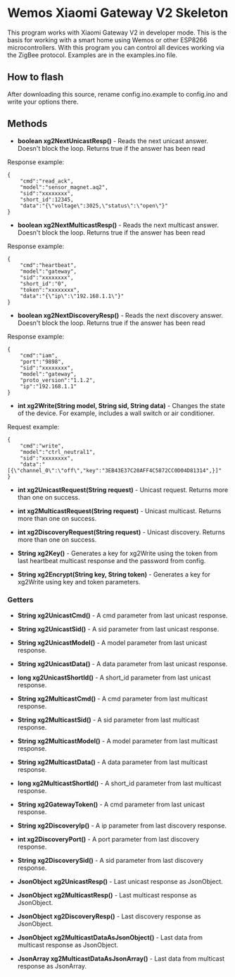 # Wemos Xiaomi Gateway V2 Skeleton


This program works with Xiaomi Gateway V2 in developer mode. 
This is the basis for working with a smart home using Wemos or other ESP8266 microcontrollers.
With this program you can control all devices working via the ZigBee protocol. 
Examples are in the examples.ino file.

## How to flash
After downloading this source, rename config.ino.example to config.ino and write your options there.

## Methods

* **boolean xg2NextUnicastResp()** - Reads the next unicast answer. Doesn't block the loop. Returns true if the answer has been read
    
Response example:

    {
        "cmd":"read_ack",
        "model":"sensor_magnet.aq2",
        "sid":"xxxxxxxx",
        "short_id":12345,
        "data":"{\"voltage\":3025,\"status\":\"open\"}"
    }

* **boolean xg2NextMulticastResp()** - Reads the next multicast answer. Doesn't block the loop. Returns true if the answer has been read

Response example:

    {
        "cmd":"heartbeat",
        "model":"gateway",
        "sid":"xxxxxxxx",
        "short_id":"0",
        "token":"xxxxxxxx",
        "data":"{\"ip\":\"192.168.1.1\"}"
    }

    
* **boolean xg2NextDiscoveryResp()** - Reads the next discovery answer. Doesn't block the loop. Returns true if the answer has been read
    
Response example:

    {
        "cmd":"iam",
        "port":"9898",
        "sid":"xxxxxxxx",
        "model":"gateway",
        "proto_version":"1.1.2",
        "ip":"192.168.1.1"
    }

* **int xg2Write(String model, String sid, String data)** - Changes the state of the device. For example, includes a wall switch or air conditioner.

Request example:

    {
        "cmd":"write",
        "model":"ctrl_neutral1",
        "sid":"xxxxxxxx",
        "data":"[{\"channel_0\":\"off\","key":"3EB43E37C20AFF4C5872CC0D04D81314",}]"
    }
    
* **int xg2UnicastRequest(String request)** - Unicast request. Returns more than one on success.
* **int xg2MulticastRequest(String request)** - Unicast multicast. Returns more than one on success.
* **int xg2DiscoveryRequest(String request)** - Unicast discovery. Returns more than one on success.

* **String xg2Key()** - Generates a key for xg2Write using the token from last heartbeat multicast response and the password from config.
* **String xg2Encrypt(String key, String token)** - Generates a key for xg2Write using  key and token parameters.

### Getters

* **String xg2UnicastCmd()**   - A cmd parameter from last unicast response.
* **String xg2UnicastSid()**   - A sid parameter from last unicast response.
* **String xg2UnicastModel()** - A model parameter from last unicast response.
* **String xg2UnicastData()**  - A data parameter from last unicast response.
* **long xg2UnicastShortId()** - A short_id parameter from last unicast response.

* **String xg2MulticastCmd()**   - A cmd parameter from last multicast response.
* **String xg2MulticastSid()**   - A sid parameter from last multicast response.
* **String xg2MulticastModel()** - A model parameter from last multicast response.
* **String xg2MulticastData()**  - A data parameter from last multicast response.
* **long xg2MulticastShortId()** - A short_id parameter from last multicast response.
* **String xg2GatewayToken()**   - A cmd parameter from last unicast response.

* **String xg2DiscoveryIp()**  - A ip parameter from last discovery response.
* **int xg2DiscoveryPort()**   - A port parameter from last discovery response.
* **String xg2DiscoverySid()** - A sid parameter from last discovery response.

* **JsonObject xg2UnicastResp()**   - Last unicast response as JsonObject.
* **JsonObject xg2MulticastResp()** - Last multicast response as JsonObject.
* **JsonObject xg2DiscoveryResp()** - Last discovery response as JsonObject.

* **JsonObject xg2MulticastDataAsJsonObject()** - Last data from multicast response as JsonObject.
* **JsonArray xg2MulticastDataAsJsonArray()** - Last data from multicast response as JsonArray.
